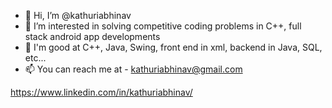 - 👋 Hi, I’m @kathuriabhinav
- 👀 I’m interested in solving competitive coding problems in C++, full stack android app developments  
- 👀 I'm good at C++, Java, Swing, front end in xml, backend in Java, SQL, etc...
- 📫 You can reach me at - kathuriabhinav@gmail.com

https://www.linkedin.com/in/kathuriabhinav/

<!---
kathuriabhinav/kathuriabhinav is a ✨ special ✨ repository because its `README.md` (this file) appears on your GitHub profile.
You can click the Preview link to take a look at your changes.
--->
